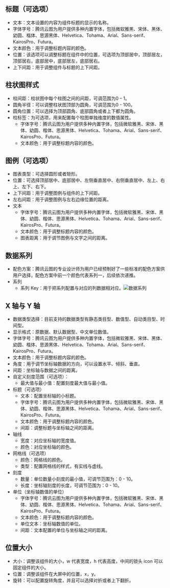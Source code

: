 
## 标题（可选项）

- 文本：文本设置的内容为组件标题的显示的名称。
- 字体字号：腾讯云图为用户提供多种内置字体，包括微软雅黑、宋体、黑体、幼圆、楷体、思源黑体、Helvetica、Tohama、Arial、Sans-serif、KairosPro、Futura。
- 文本颜色：用于调整标题内容的颜色。
- 位置：该选项可以调整标题在组件中的位置，可选项为顶部居中，顶部居左，顶部居右，底部居中，底部居左，底部居右。
- 上下间距：用于调整组件与标题的上下间距。

## 柱状图样式

- 柱间距：柱状图中每个柱图之间的间距，可调范围为0 – 1。
- 圆角半径：可以调整柱状图顶部为圆角，可调范围为0 - 100。
- 圆角位置：可以选择为顶部圆角、底部圆角或者上下都为圆角。
- 柱标签：为可选项，用来配置每个柱图单独维度的数值属性。
  - 字体字号：腾讯云图为用户提供多种内置字体，包括微软雅黑、宋体、黑体、幼圆、楷体、思源黑体、Helvetica、Tohama、Arial、Sans-serif、KairosPro、Futura。
  - 文本颜色：用于调整标题内容的颜色。

## 图例（可选项）

- 图表类型：可选择圆形或者矩形。
- 位置：可选择顶部居中、底部居中、左侧垂直居中、右侧垂直居中、左上、右上、左下、右下。
- 上下间距：用于调整图例与组件的上下间距。
- 左右间距：用于调整图例与左右边缘位置的距离。
- 文本
  - 字体字号：腾讯云图为用户提供多种内置字体，包括微软雅黑、宋体、黑体、幼圆、楷体、思源黑体、Helvetica、Tohama、Arial、Sans-serif、KairosPro、Futura。
  - 文本颜色：用于调整标题内容的颜色。
  - 图表距离：用于调节图例与文字之间的距离。

## 数据系列

- 配色方案：腾讯云图的专业设计师为用户已经预制好了一些标准的配色方案供用户选择，配色方案中前一个颜色代表系列一，后续依次递推。
- 系列
  - 系列 Key：用于把系列配置与对应的列数据相对应。![数据系列](https://main.qcloudimg.com/raw/d69d4b2c165b26eba616392c559f5b34.png)

## X 轴与 Y 轴

- 数据类型选择：目前支持的数据类型有静态类目型、数值型、自动类目型、时间型。
- 显示格式：原数据、默认数据型、中文单位数值。
- 字体字号：腾讯云图为用户提供多种内置字体，包括微软雅黑、宋体、黑体、幼圆、楷体、思源黑体、Helvetica、Tohama、Arial、Sans-serif、KairosPro、Futura。
- 文本颜色：用于调整标题内容的颜色。
- 角度：用于调节坐标轴数据的方向，可以设置水平、倾斜、垂直。
- 间距：坐标轴与数据之间的距离。
- 自定义刻度范围（可选项）：
  - 最大值与最小值：配置刻度最大值与最小值。
- 标题（可选项）
  - 文本：配置坐标轴的小标题。
  - 字体字号：腾讯云图为用户提供多种内置字体，包括微软雅黑、宋体、黑体、幼圆、楷体、思源黑体、Helvetica、Tohama、Arial、Sans-serif、KairosPro、Futura。
  - 文本颜色：用于调整标题内容的颜色。
  - 间距：调整标题与坐标轴之间的距离。
- 轴线
  - 宽度：对应坐标轴的宽度值。
  - 颜色：对应坐标轴的颜色。
- 网格线（可选项）
  - 颜色：网格线的颜色。
  - 类型：配置网格线的样式，有实线与虚线。
- 刻度
  - 数量：单位数量小刻度的最小值，可调节范围为：0 - 10。
  - 长度：坐标轴刻度的长度，可调节范围为：0 - 10。
- 单位（坐标轴数值的单位）
  - 字体字号：腾讯云图为用户提供多种内置字体，包括微软雅黑、宋体、黑体、幼圆、楷体、思源黑体、Helvetica、Tohama、Arial、Sans-serif、KairosPro、Futura。
  - 文本颜色：用于调整标题内容的颜色。
  - 单位文本：坐标轴数值的单位。
  - 间距：文本配置的单位与坐标轴之间的距离。

## 位置大小

- 大小：调整该组件的大小，w 代表宽度，h 代表高度，中间的锁头 icon 可以固定组件的大小。
- 位置：调整该组件在大屏中的位置，x，y。
- 旋转：可以配置旋转角度，并且可以选择对折或者上下翻折。
